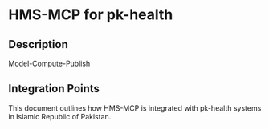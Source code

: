 # HMS-MCP for pk-health

## Description

Model-Compute-Publish

## Integration Points

This document outlines how HMS-MCP is integrated with pk-health systems in Islamic Republic of Pakistan.
